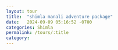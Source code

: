 ```yaml
---
layout: tour
title:  "shimla manali adventure package"
date:   2024-09-09 05:16:52 -0700
categories: Shimla
permalink: /tours/:title
category: 
---
```

